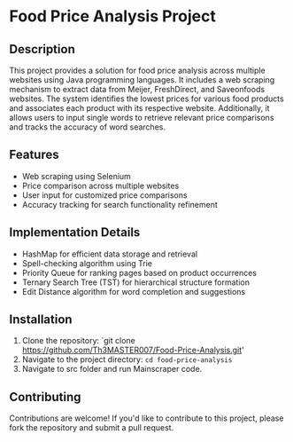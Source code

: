 # Food Price Analysis Project

## Description
This project provides a solution for food price analysis across multiple websites using Java programming languages. It includes a web scraping mechanism to extract data from Meijer, FreshDirect, and Saveonfoods websites. The system identifies the lowest prices for various food products and associates each product with its respective website. Additionally, it allows users to input single words to retrieve relevant price comparisons and tracks the accuracy of word searches.

## Features
- Web scraping using Selenium
- Price comparison across multiple websites
- User input for customized price comparisons
- Accuracy tracking for search functionality refinement

## Implementation Details
- HashMap for efficient data storage and retrieval
- Spell-checking algorithm using Trie
- Priority Queue for ranking pages based on product occurrences
- Ternary Search Tree (TST) for hierarchical structure formation
- Edit Distance algorithm for word completion and suggestions

## Installation
1. Clone the repository: `git clone https://github.com/Th3MASTER007/Food-Price-Analysis.git'
2. Navigate to the project directory: `cd food-price-analysis`
3. Navigate to src folder and run Mainscraper code.

## Contributing
Contributions are welcome! If you'd like to contribute to this project, please fork the repository and submit a pull request.
